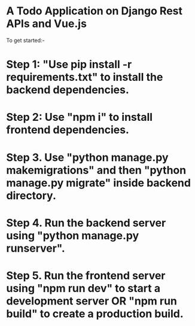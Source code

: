 # A Todo Application on Django Rest APIs and Vue.js

To get started:- <br>

# Step 1: "Use pip install -r requirements.txt" to install the backend dependencies. <br>
# Step 2: Use "npm i" to install frontend dependencies. <br>
# Step 3. Use "python manage.py makemigrations" and then "python manage.py migrate" inside backend directory. <br>
# Step 4. Run the backend server using "python manage.py runserver". <br>
# Step 5. Run the frontend server using "npm run dev" to start a development server OR "npm run build" to create a production build. <br>

